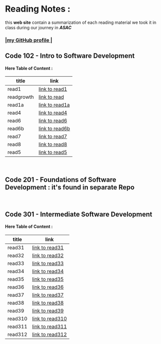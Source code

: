 
# Reading Notes :

 this **web site**  contain a summarization of each reading material we took it in class during our journey in ***ASAC***

### |[my GitHub profile ](https://github.com/amani-bn)|

## Code 102 - Intro to Software Development

#### Here Table of Content :

|title      |link |
|-----      |---------------------------------------------------------------     |
|read1      |[link to read1](https://amani-bn.github.io/reading-notes/read1)     |
|readgrowth |[link to read](https://amani-bn.github.io/reading-notes/growth)     | 
|read1a     |[link to read1a](https://amani-bn.github.io/reading-notes/read1)    |
|read4      |[link to read4](https://amani-bn.github.io/reading-notes/read4)     |
|read6      |[link to read6](https://amani-bn.github.io/reading-notes/read6)     |
|read6b     |[link to read6b](https://amani-bn.github.io/reading-notes/read6b)   |
|read7      |[link to read7](https://amani-bn.github.io/reading-notes/read67)    |
|read8      |[link to read8](https://amani-bn.github.io/reading-notes/read68)    |
|read5      |[link to read5](https://amani-bn.github.io/reading-notes/read5)     |

<br>

## Code 201 - Foundations of Software Development : it's found in separate **Repo**

<br>

## Code 301 - Intermediate Software Development

#### Here Table of Content :

|title  |link|
|-----  |---------------------------------------------------------------       |
|read31 |[link to read31](https://amani-bn.github.io/reading-notes/read31)     |
|read32 |[link to read32](https://amani-bn.github.io/reading-notes/read32)     |
|read33 |[link to read33](https://amani-bn.github.io/reading-notes/read33)                                          |
|read34 |[link to read34](https://amani-bn.github.io/reading-notes/read34)                                          |
|read35 |[link to read35](https://amani-bn.github.io/reading-notes/read35)                                          |
|read36 |[link to read36](https://amani-bn.github.io/reading-notes/read36)                                          |
|read37 |[link to read37](https://amani-bn.github.io/reading-notes/read37)                                          |
|read38 |[link to read38](https://amani-bn.github.io/reading-notes/read38)                                          |
|read39 |[link to read39](https://amani-bn.github.io/reading-notes/read39)                                          |
|read310 |[link to read310](https://amani-bn.github.io/reading-notes/read310)                                          |
|read311 |[link to read311](https://amani-bn.github.io/reading-notes/read311)                                          |
|read312 |[link to read312](https://amani-bn.github.io/reading-notes/read312)                                          |



